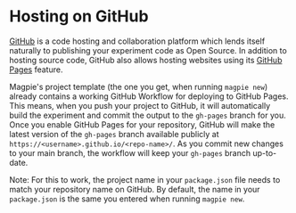 # Hosting on GitHub

[GitHub](https://github.com) is a code hosting and collaboration platform which lends itself naturally to
publishing your experiment code as Open Source. In addition to hosting source code, GitHub also allows
hosting websites using its [GitHub Pages](https://pages.github.com/) feature.

Magpie's project template (the one you get, when running `magpie new`) already contains a working GitHub Workflow for deploying to GitHub Pages.
This means, when you push your project to GitHub, it will automatically build the experiment and commit the output
to the `gh-pages` branch for you. Once you enable GitHub Pages for your repository, GitHub will make the latest version of the `gh-pages`
branch available publicly at `https://<username>.github.io/<repo-name>/`. As you commit new changes to your main branch,
the workflow will keep your `gh-pages` branch up-to-date.

Note: For this to work, the project name in your `package.json` file needs to match your repository name on GitHub.
By default, the name in your `package.json` is the same you entered when running `magpie new`.

